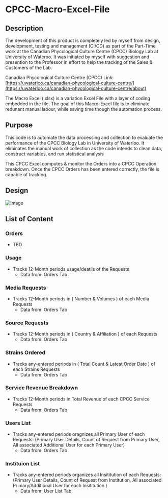 # CPCC-Macro-Excel-File

## Description
The development of this product is completely led by myself from design, development, testing and management (CI/CD) as part of the Part-Time work at the Canadian Phycological Culture Centre (CPCC) Biology Lab at University of Wateroo. 
It was initiated by myself with suggestion and presention to the Professor in effort to help the tracking of the Sales & Customers of the Lab. 

Canadian Phycological Culture Centre (CPCC) Link: [https://uwaterloo.ca/canadian-phycological-culture-centre/](https://uwaterloo.ca/canadian-phycological-culture-centre/about)

The Macro Excel (.xlsx) is a variation Excel File with a layer of coding embedded in the file. 
The goal of this Macro-Excel file is to eliminate redunant manual labour, while saving time though the automation process. 

## Purpose
This code is to automate the data processing and collection to evaluate the performance of the CPCC Biology Lab in University of Waterloo. 
It eliminates the manual work of collection as the code intends to clean data, construct variables, and run statistical analysis

This CPCC Excel computes & monitor the Orders into a CPCC Operation breakdown. Once the CPCC Orders has been entered correctly, the file is capable of tracking. 

## Design
![image](https://github.com/andykimstar/CPCC-Excel-Automation-Tool/assets/113536228/d2acc607-bdfe-4422-ac5c-c38f5962a732)


## List of Content

### Orders
* TBD

### Usage
* Tracks 12-Month periods usage/deatils of the Requests
  - Data from: Orders Tab

### Media Requests
* Tracks 12-Month periods in ( Number & Volumes ) of each Media Requests
  - Data from: Orders Tab
 
### Source Requests
* Tracks 12-Month periods in ( Country & Affiliation ) of each Requests
  - Data from: Orders Tab
    
### Strains Ordered
* Tracks any-entered periods in ( Total Count & Latest Order Date ) of each Strains Requests
  - Data from: Orders Tab
    
### Service Revenue Breakdown
* Tracks 12-Month periods in Total Revenue of each CPCC Service Requests
  - Data from: Orders Tab
    
### Users List
* Tracks any-entered periods oragnizes all Primary User of each Requests: (Primary User Details, Count of Request from Primary User, All associated Additional User for each Primary User)
  - Data from: Orders Tab
    
### Instituion List
* Tracks any-entered periods organizes all Insititution of each Requests: (Primary User Details, Count of Request from Institution, All associated Primary/Additional User for each Insititution )
  - Data from: User List Tab
    


